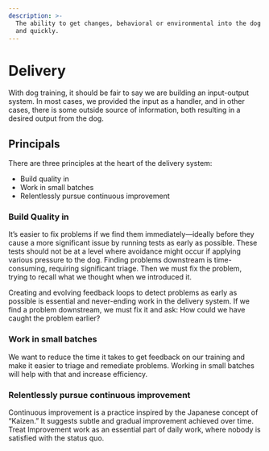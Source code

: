 ```yaml
---
description: >-
  The ability to get changes, behavioral or environmental into the dog safely
  and quickly.
---
```


# Delivery

With dog training, it should be fair to say we are building an input-output system. In most cases, we provided the input as a handler, and in other cases, there is some outside source of information, both resulting in a desired output from the dog.

## Principals

There are three principles at the heart of the delivery system:

* Build quality in
* Work in small batches
* Relentlessly pursue continuous improvement

### Build Quality in

It’s easier to fix problems if we find them immediately—ideally before they cause a more significant issue by running tests as early as possible. These tests should not be at a level where avoidance might occur if applying various pressure to the dog. Finding problems downstream is time-consuming, requiring significant triage. Then we must fix the problem, trying to recall what we thought when we introduced it.

Creating and evolving feedback loops to detect problems as early as possible is essential and never-ending work in the delivery system. If we find a problem downstream, we must fix it and ask: How could we have caught the problem earlier?

### Work in small batches

We want to reduce the time it takes to get feedback on our training and make it easier to triage and remediate problems. Working in small batches will help with that and increase efficiency.

### Relentlessly pursue continuous improvement

Continuous improvement is a practice inspired by the Japanese concept of “Kaizen.” It suggests subtle and gradual improvement achieved over time. Treat Improvement work as an essential part of daily work, where nobody is satisfied with the status quo.



